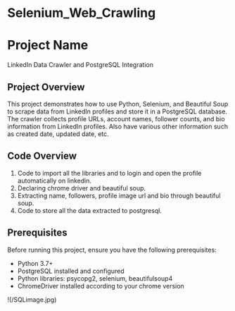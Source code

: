 # Selenium_Web_Crawling

# Project Name
LinkedIn Data Crawler and PostgreSQL Integration

## Project Overview
This project demonstrates how to use Python, Selenium, and Beautiful Soup to scrape data from LinkedIn profiles and store it in a PostgreSQL database. 
The crawler collects profile URLs, account names, follower counts, and bio information from LinkedIn profiles.
Also have various other information such as created date, updated date, etc.

## Code Overview
1. Code to import all the libraries and to login and open the profile automatically on linkedin.
2. Declaring chrome driver and beautiful soup.
3. Extracting name, followers, profile image url and bio through beautiful soup.
4. Code to store all the data extracted to postgresql.

## Prerequisites
Before running this project, ensure you have the following prerequisites:
- Python 3.7+
- PostgreSQL installed and configured
- Python libraries: psycopg2, selenium, beautifulsoup4
- ChromeDriver installed according to your chrome version

!(/SQLimage.jpg)
